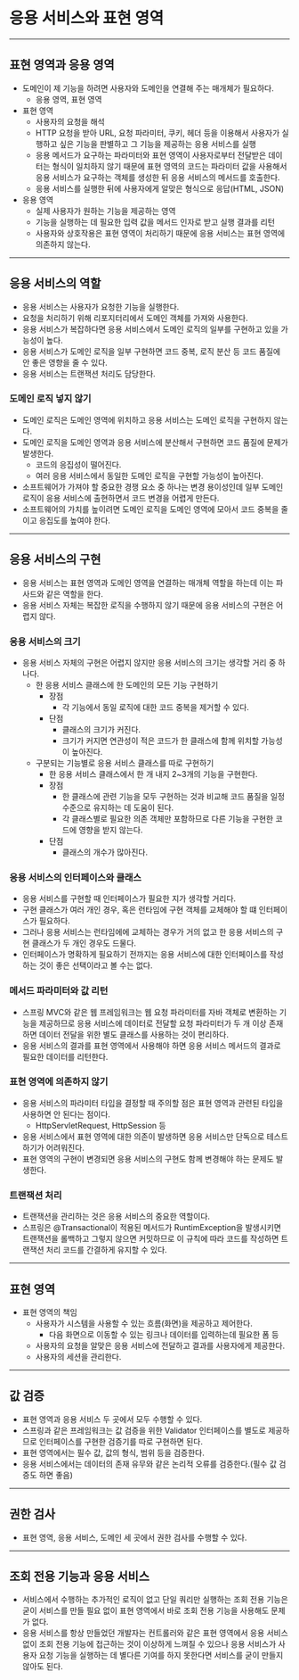 # 응용 서비스와 표현 영역

------------------------

## 표현 영역과 응용 영역

- 도메인이 제 기능을 하려면 사용자와 도메인을 연결해 주는 매개체가 필요하다.
  - 응용 영역, 표현 영역
- 표현 영역
  - 사용자의 요청을 해석
  - HTTP 요청을 받아 URL, 요청 파라미터, 쿠키, 헤더 등을 이용해서 사용자가 실행하고 싶은 기능을 판별하고
  그 기능을 제공하는 응용 서비스를 실행
  - 응용 메서드가 요구하는 파라미터와 표현 영역이 사용자로부터 전달받은 데이터는 형식이 일치하지 않기 때문에 표현 영역의 코드는
  파라미터 값을 사용해서 응용 서비스가 요구하는 객체를 생성한 뒤 응용 서비스의 메서드를 호출한다.
  - 응용 서비스를 실행한 뒤에 사용자에게 알맞은 형식으로 응답(HTML, JSON)
- 응용 영역
  - 실제 사용자가 원하는 기능을 제공하는 영역
  - 기능을 실행하는 데 필요한 입력 값을 메서드 인자로 받고 실행 결과를 리턴
  - 사용자와 상호작용은 표현 영역이 처리하기 때문에 응용 서비스는 표현 영역에 의존하지 않는다.

------------------------

## 응용 서비스의 역할

- 응용 서비스는 사용자가 요청한 기능을 실행한다.
- 요청을 처리하기 위해 리포지터리에서 도메인 객체를 가져와 사용한다.
- 응용 서비스가 복잡하다면 응용 서비스에서 도메인 로직의 일부를 구현하고 있을 가능성이 높다.
- 응용 서비스가 도메인 로직을 일부 구현하면 코드 중복, 로직 분산 등 코드 품질에 안 좋은 영향을 줄 수 있다.
- 응용 서비스는 트랜잭션 처리도 담당한다.

### 도메인 로직 넣지 않기

- 도메인 로직은 도메인 영역에 위치하고 응용 서비스는 도메인 로직을 구현하지 않는다.
- 도메인 로직을 도메인 영역과 응용 서비스에 분산해서 구현하면 코드 품질에 문제가 발생한다.
  - 코드의 응집성이 떨어진다.
  - 여러 응용 서비스에서 동일한 도메인 로직을 구현할 가능성이 높아진다.
- 소프트웨어가 가져야 할 중요한 경쟁 요소 중 하나는 변경 용이성인데 일부 도메인 로직이 응용 서비스에 출현하면서 코드 변경을 어렵게 만든다.
- 소프트웨어의 가치를 높이려면 도메인 로직을 도메인 영역에 모아서 코드 중복을 줄이고 응집도를 높여야 한다.

-----------------------

## 응용 서비스의 구현

- 응용 서비스는 표현 영역과 도메인 영역을 연결하는 매개체 역할을 하는데 이는 파사드와 같은 역할을 한다.
- 응용 서비스 자체는 복잡한 로직을 수행하지 않기 때문에 응용 서비스의 구현은 어렵지 않다.

### 응용 서비스의 크기

- 응용 서비스 자체의 구현은 어렵지 않지만 응용 서비스의 크기는 생각할 거리 중 하나다.
  - 한 응용 서비스 클래스에 한 도메인의 모든 기능 구현하기
    - 장점
      - 각 기능에서 동일 로직에 대한 코드 중복을 제거할 수 있다.
    - 단점
      - 클래스의 크기가 커진다.
      - 크기가 커지면 연관성이 적은 코드가 한 클래스에 함께 위치할 가능성이 높아진다.
  - 구분되는 기능별로 응용 서비스 클래스를 따로 구현하기
    - 한 응용 서비스 클래스에서 한 개 내지 2~3개의 기능을 구현한다.
    - 장점
      - 한 클래스에 관련 기능을 모두 구현하는 것과 비교해 코드 품질을 일정 수준으로 유지하는 데 도움이 된다.
      - 각 클래스별로 필요한 의존 객체만 포함하므로 다른 기능을 구현한 코드에 영향을 받지 않는다.
    - 단점
      - 클래스의 개수가 많아진다.

### 응용 서비스의 인터페이스와 클래스

- 응용 서비스를 구현할 때 인터페이스가 필요한 지가 생각할 거리다.
- 구현 클래스가 여러 개인 경우, 혹은 런타임에 구현 객체를 교체해야 할 떄 인터페이스가 필요하다.
- 그러나 응용 서비스는 런타임에에 교체하는 경우가 거의 없고 한 응용 서비스의 구현 클래스가 두 개인 경우도 드물다.
- 인터페이스가 명확하게 필요하기 전까지는 응용 서비스에 대한 인터페이스를 작성하는 것이 좋은 선택이라고 볼 수는 없다.

### 메서드 파라미터와 값 리턴

- 스프링 MVC와 같은 웹 프레임워크는 웹 요청 파라미터를 자바 객체로 변환하는 기능을 제공하므로 응용 서비스에 데이터로 전달할
요청 파라미터가 두 개 이상 존재하면 데이터 전달을 위한 별도 클래스를 사용하는 것이 편리하다.
- 응용 서비스의 결과를 표현 영역에서 사용해야 하면 응용 서비스 메서드의 결과로 필요한 데이터를 리턴한다.

### 표현 영역에 의존하지 않기

- 응용 서비스의 파라미터 타입을 결정할 때 주의할 점은 표현 영역과 관련된 타입을 사용하면 안 된다는 점이다.
  - HttpServletRequest, HttpSession 등
- 응용 서비스에서 표현 영역에 대한 의존이 발생하면 응용 서비스만 단독으로 테스트하기가 어려워진다.
- 표현 영역의 구현이 변경되면 응용 서비스의 구현도 함께 변경해야 하는 문제도 발생한다.

### 트랜잭션 처리

- 트랜잭션을 관리하는 것은 응용 서비스의 중요한 역할이다.
- 스프링은 @Transactional이 적용된 메서드가 RuntimException을 발생시키면 트랜잭션을 롤백하고 그렇지 않으면 커밋하므로
이 규칙에 따라 코드를 작성하면 트랜잭션 처리 코드를 간결하게 유지할 수 있다.

----------------------------

## 표현 영역

- 표현 영역의 책임
  - 사용자가 시스템을 사용할 수 있는 흐름(화면)을 제공하고 제어한다.
    - 다음 화면으로 이동할 수 있는 링크나 데이터를 입력하는데 필요한 폼 등
  - 사용자의 요청을 알맞은 응용 서비스에 전달하고 결과를 사용자에게 제공한다.
  - 사용자의 세션을 관리한다.

----------------------------

## 값 검증

- 표현 영역과 응용 서비스 두 곳에서 모두 수행할 수 있다.
- 스프링과 같은 프레임워크는 값 검증을 위한 Validator 인터페이스를 별도로 제공하므로 인터페이스를 구현한 검증기를 따로 구현하면 된다.
- 표현 영역에서는 필수 값, 값의 형식, 범위 등을 검증한다.
- 응용 서비스에서는 데이터의 존재 유무와 같은 논리적 오류를 검증한다.(필수 값 검증도 하면 좋음)

--------------------------

## 권한 검사

- 표현 영역, 응용 서비스, 도메인 세 곳에서 권한 검사를 수행할 수 있다.

----------------------

## 조회 전용 기능과 응용 서비스

- 서비스에서 수행하는 추가적인 로직이 없고 단일 쿼리만 실행하는 조회 전용 기능은 굳이 서비스를 만들 필요 없이 표현 영역에서 바로
조회 전용 기능을 사용해도 문제가 없다.
- 응용 서비스를 항상 만들었던 개발자는 컨트롤러와 같은 표현 영역에서 응용 서비스 없이 조회 전용 기능에 접근하는 것이 이상하게 느껴질 수 있으나
응용 서비스가 사용자 요청 기능을 실행하는 데 별다른 기여를 하지 못한다면 서비스를 굳이 만들지 않아도 된다. 




